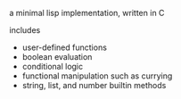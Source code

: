 a minimal lisp implementation, written in C

includes
* user-defined functions
* boolean evaluation
* conditional logic
* functional manipulation such as currying
* string, list, and number builtin methods
